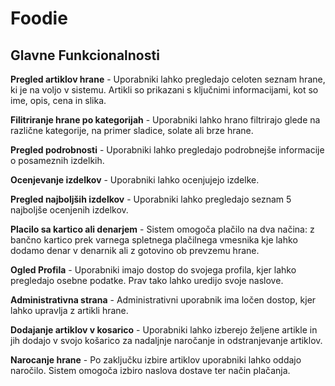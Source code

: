 # Foodie

## Glavne Funkcionalnosti

**Pregled artiklov hrane** - Uporabniki lahko pregledajo celoten seznam hrane, ki je na voljo v sistemu. Artikli so prikazani s ključnimi informacijami, kot so ime, opis, cena in slika.

**Filitriranje hrane po kategorijah** - Uporabniki lahko hrano filtrirajo glede na različne kategorije, na primer sladice, solate ali brze hrane.

**Pregled podrobnosti** - Uporabniki lahko pregledajo podrobnejše informacije o posameznih izdelkih.

**Ocenjevanje izdelkov** - Uporabniki lahko ocenjujejo izdelke.

**Pregled najboljših izdelkov** - Uporabniki lahko pregledajo seznam 5 najboljše ocenjenih izdelkov.

**Placilo sa kartico ali denarjem** - Sistem omogoča plačilo na dva načina: z bančno kartico prek varnega spletnega plačilnega vmesnika kje lahko dodamo denar v denarnik ali z gotovino ob prevzemu hrane.

**Ogled Profila** - Uporabniki imajo dostop do svojega profila, kjer lahko pregledajo osebne podatke. Prav tako lahko uredijo svoje naslove.

**Administrativna strana** - Administrativni uporabnik ima ločen dostop, kjer lahko upravlja z artikli hrane.

**Dodajanje artiklov v kosarico** - Uporabniki lahko izberejo željene artikle in jih dodajo v svojo košarico za nadaljnje naročanje in odstranjevanje artiklov.

**Narocanje hrane** - Po zaključku izbire artiklov uporabniki lahko oddajo naročilo. Sistem omogoča izbiro naslova dostave ter način plačanja.
